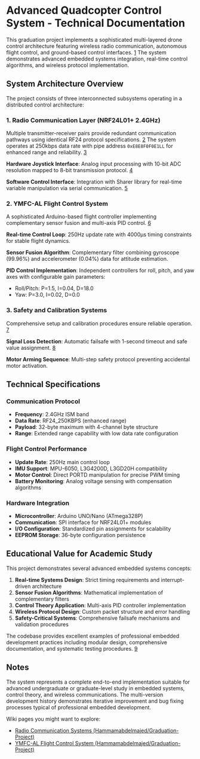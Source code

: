 
# Advanced Quadcopter Control System - Technical Documentation

This graduation project implements a sophisticated multi-layered drone control architecture featuring wireless radio communication, autonomous flight control, and ground-based control interfaces. [1](#0-0)  The system demonstrates advanced embedded systems integration, real-time control algorithms, and wireless protocol implementation.

## System Architecture Overview

The project consists of three interconnected subsystems operating in a distributed control architecture:

### 1. Radio Communication Layer (NRF24L01+ 2.4GHz)
Multiple transmitter-receiver pairs provide redundant communication pathways using identical RF24 protocol specifications. [2](#0-1)  The system operates at 250kbps data rate with pipe address `0xE8E8F0F0E1LL` for enhanced range and reliability. [3](#0-2) 

**Hardware Joystick Interface**: Analog input processing with 10-bit ADC resolution mapped to 8-bit transmission protocol. [4](#0-3) 

**Software Control Interface**: Integration with Sharer library for real-time variable manipulation via serial communication. [5](#0-4) 

### 2. YMFC-AL Flight Control System
A sophisticated Arduino-based flight controller implementing complementary sensor fusion and multi-axis PID control. [6](#0-5) 

**Real-time Control Loop**: 250Hz update rate with 4000μs timing constraints for stable flight dynamics. 

**Sensor Fusion Algorithm**: Complementary filter combining gyroscope (99.96%) and accelerometer (0.04%) data for attitude estimation. 

**PID Control Implementation**: Independent controllers for roll, pitch, and yaw axes with configurable gain parameters:
- Roll/Pitch: P=1.5, I=0.04, D=18.0
- Yaw: P=3.0, I=0.02, D=0.0 

### 3. Safety and Calibration Systems
Comprehensive setup and calibration procedures ensure reliable operation. [7](#0-6) 

**Signal Loss Detection**: Automatic failsafe with 1-second timeout and safe value assignment. [8](#0-7) 

**Motor Arming Sequence**: Multi-step safety protocol preventing accidental motor activation. 

## Technical Specifications

### Communication Protocol
- **Frequency**: 2.4GHz ISM band
- **Data Rate**: RF24_250KBPS (enhanced range)
- **Payload**: 32-byte maximum with 4-channel byte structure
- **Range**: Extended range capability with low data rate configuration

### Flight Control Performance
- **Update Rate**: 250Hz main control loop
- **IMU Support**: MPU-6050, L3G4200D, L3GD20H compatibility
- **Motor Control**: Direct PORTD manipulation for precise PWM timing
- **Battery Monitoring**: Analog voltage sensing with compensation algorithms

### Hardware Integration
- **Microcontroller**: Arduino UNO/Nano (ATmega328P)
- **Communication**: SPI interface for NRF24L01+ modules
- **I/O Configuration**: Standardized pin assignments for scalability
- **EEPROM Storage**: 36-byte configuration persistence

## Educational Value for Academic Study

This project demonstrates several advanced embedded systems concepts:

1. **Real-time Systems Design**: Strict timing requirements and interrupt-driven architecture
2. **Sensor Fusion Algorithms**: Mathematical implementation of complementary filters
3. **Control Theory Application**: Multi-axis PID controller implementation
4. **Wireless Protocol Design**: Custom packet structure and error handling
5. **Safety-Critical Systems**: Comprehensive failsafe mechanisms and validation procedures

The codebase provides excellent examples of professional embedded development practices including modular design, comprehensive documentation, and systematic testing procedures. [9](#0-8) 

## Notes

The system represents a complete end-to-end implementation suitable for advanced undergraduate or graduate-level study in embedded systems, control theory, and wireless communications. The multi-version development history demonstrates iterative improvement and bug fixing processes typical of professional embedded development. 

Wiki pages you might want to explore:
- [Radio Communication Systems (Hammamabdelmajed/Graduation-Project)](/wiki/Hammamabdelmajed/Graduation-Project#2)
- [YMFC-AL Flight Control System (Hammamabdelmajed/Graduation-Project)](/wiki/Hammamabdelmajed/Graduation-Project#3)
